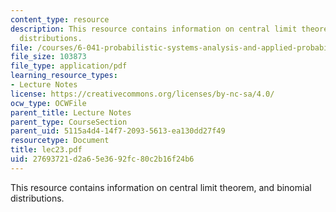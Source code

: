 ```yaml
---
content_type: resource
description: This resource contains information on central limit theorem, and binomial
  distributions.
file: /courses/6-041-probabilistic-systems-analysis-and-applied-probability-spring-2006/27693721d2a65e3692fc80c2b16f24b6_lec23.pdf
file_size: 103873
file_type: application/pdf
learning_resource_types:
- Lecture Notes
license: https://creativecommons.org/licenses/by-nc-sa/4.0/
ocw_type: OCWFile
parent_title: Lecture Notes
parent_type: CourseSection
parent_uid: 5115a4d4-14f7-2093-5613-ea130dd27f49
resourcetype: Document
title: lec23.pdf
uid: 27693721-d2a6-5e36-92fc-80c2b16f24b6
---
```

This resource contains information on central limit theorem, and binomial distributions.